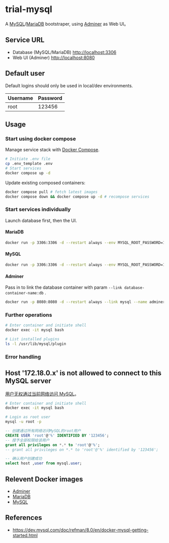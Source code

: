 # trial-mysql

A [MySQL](https://dev.mysql.com/doc/)/[MariaDB](https://mariadb.org/documentation/) bootstraper, using [Adminer](https://www.adminer.org/) as Web UI。

## Service URL

- Database (MySQL/MariaDB) [http://localhost:3306](http://localhost:3306)
- Web UI (Adminer) [http://localhost:8080](http://localhost:8080)

## Default user

Default logins should only be used in local/dev environments.

| Username | Password |
| -------- | -------- |
| root     | 123456   |

## Usage

### Start using docker compose

Manage service stack with [Docker Compose](https://docs.docker.com/compose/).

```bash
# Initiate .env file
cp .env_template .env
# Start services
docker compose up -d
```

Update existing composed containers:

```bash
docker compose pull # fetch latest images
docker compose down && docker compose up -d # recompose services
```

### Start services individually

Launch database first, then the UI.

#### MariaDB

```bash
docker run -p 3306:3306 -d --restart always --env MYSQL_ROOT_PASSWORD=123456 --name=mysql mariadb:latest
```

#### MySQL

```bash
docker run -p 3306:3306 -d --restart always --env MYSQL_ROOT_PASSWORD=123456 --name=mysql container-registry.oracle.com/mysql/community-server:latest
```

#### Adminer

Pass in to link the database container with param `--link database-container-name:db` .

```bash
docker run -p 8080:8080 -d --restart always --link mysql --name adminer adminer:latest
```

### Further operations

```bash
# Enter container and initiate shell
docker exec -it mysql bash

# List installed plugins
ls -l /usr/lib/mysql/plugin
```

### Error handling

## Host '172.18.0.x' is not allowed to connect to this MySQL server

[用户无权通过当前网络访问 MySQL](https://github.com/docker-library/mysql/issues/275)。

```bash
# Enter container and initiate shell
docker exec -it mysql bash

# Login as root user
mysql -u root -p
```

```sql
-- 创建通过所有网络访问MySQL的root用户
CREATE USER 'root'@'%' IDENTIFIED BY '123456';
-- 授予全部权限给该用户
grant all privileges on *.* to 'root'@'%';
-- grant all privileges on *.* to 'root'@'%' identified by '123456';

-- 确认用户创建成功
select host ,user from mysql.user;
```

## Relevent Docker images

- [Adminer](https://hub.docker.com/_/adminer)
- [MariaDB](https://hub.docker.com/_/mariadb)
- [MySQL](https://hub.docker.com/_/mysql)

## References

- https://dev.mysql.com/doc/refman/8.0/en/docker-mysql-getting-started.html
